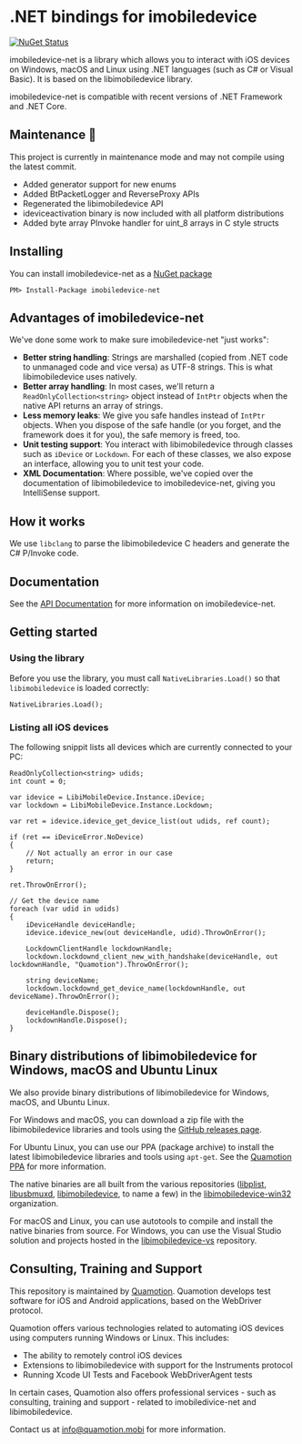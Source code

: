 # .NET bindings for imobiledevice
[![NuGet Status](http://img.shields.io/nuget/v/imobiledevice-net.svg?style=flat)](https://www.nuget.org/packages/imobiledevice-net/)

imobiledevice-net is a library which allows you to interact with iOS devices on Windows, macOS and Linux using .NET
languages (such as C# or Visual Basic). It is based on the libimobiledevice library.

imobiledevice-net is compatible with recent versions of .NET Framework and .NET Core.

## Maintenance 🔧

This project is currently in maintenance mode and may not compile using the latest commit.

* Added generator support for new enums
* Added BtPacketLogger and ReverseProxy APIs
* Regenerated the libimobiledevice API
* ideviceactivation binary is now included with all platform distributions
* Added byte array PInvoke handler for uint_8 arrays in C style structs

## Installing
You can install imobiledevice-net as a [NuGet package](https://www.nuget.org/packages/imobiledevice-net)

```
PM> Install-Package imobiledevice-net
```

## Advantages of imobiledevice-net
We've done some work to make sure imobiledevice-net "just works":
- __Better string handling__: Strings are marshalled (copied from .NET code to unmanaged code and vice versa) as UTF-8 strings. This is what libimobiledevice uses natively.
- __Better array handling__: In most cases, we'll return a `ReadOnlyCollection<string>` object instead of `IntPtr` objects when the native API returns an array of strings.
- __Less memory leaks__: We give you safe handles instead of `IntPtr` objects. When you dispose of the safe handle (or you forget, and the framework does it for you), the safe memory is freed, too.
- __Unit testing support__: You interact with libimobiledevice through classes such as `iDevice` or `Lockdown`. For each of these classes, we also expose an interface, allowing you to unit test your code.
- __XML Documentation__: Where possible, we've copied over the documentation of libimobiledevice to imobiledevice-net, giving you IntelliSense support.

## How it works
We use `libclang` to parse the libimobiledevice C headers and generate the C# P/Invoke code.

## Documentation
See the [API Documentation](https://libimobiledevice-win32.github.io/imobiledevice-net/index.html) for more information on imobiledevice-net.

## Getting started

### Using the library
Before you use the library, you must call `NativeLibraries.Load()` so that `libimobiledevice` is loaded correctly:
```
NativeLibraries.Load();
```

### Listing all iOS devices
The following snippit lists all devices which are currently connected to your PC:

```
ReadOnlyCollection<string> udids;
int count = 0;

var idevice = LibiMobileDevice.Instance.iDevice;
var lockdown = LibiMobileDevice.Instance.Lockdown;

var ret = idevice.idevice_get_device_list(out udids, ref count);

if (ret == iDeviceError.NoDevice)
{
    // Not actually an error in our case
    return;
}

ret.ThrowOnError();

// Get the device name
foreach (var udid in udids)
{
    iDeviceHandle deviceHandle;
    idevice.idevice_new(out deviceHandle, udid).ThrowOnError();

    LockdownClientHandle lockdownHandle;
    lockdown.lockdownd_client_new_with_handshake(deviceHandle, out lockdownHandle, "Quamotion").ThrowOnError();

    string deviceName;
    lockdown.lockdownd_get_device_name(lockdownHandle, out deviceName).ThrowOnError();

    deviceHandle.Dispose();
    lockdownHandle.Dispose();
}
```

## Binary distributions of libimobiledevice for Windows, macOS and Ubuntu Linux

We also provide binary distributions of libimobiledevice for Windows, macOS, and Ubuntu Linux.

For Windows and macOS, you can download a zip file with the libimobiledevice libraries and tools using the
[GitHub releases page](https://github.com/libimobiledevice-win32/imobiledevice-net/releases).

For Ubuntu Linux, you can use our PPA (package archive) to install the latest libimobiledevice libraries and tools using `apt-get`.
See the [Quamotion PPA](https://launchpad.net/~quamotion/+archive/ubuntu/ppa) for more information.

The native binaries are all built from the various repositories ([libplist](https://github.com/libimobiledevice-win32/libplist),
[libusbmuxd](https://github.com/libimobiledevice-win32/libusbmuxd), [libimobiledevice](https://github.com/libimobiledevice-win32/libimobiledevice),
to name a few) in the [libimobiledevice-win32](https://github.com/libimobiledevice-win32) organization.

For macOS and Linux, you can use autotools to compile and install the native binaries from source.
For Windows, you can use the Visual Studio solution and projects hosted in the [libimobiledevice-vs](https://github.com/libimobiledevice-win32/libimobiledevice-vs)
repository.

## Consulting, Training and Support
This repository is maintained by [Quamotion](http://quamotion.mobi). Quamotion develops test software for iOS and 
Android applications, based on the WebDriver protocol.

Quamotion offers various technologies related to automating iOS devices using computers running Windows or Linux.
This includes:
* The ability to remotely control iOS devices
* Extensions to libimobiledevice with support for the Instruments protocol
* Running Xcode UI Tests and Facebook WebDriverAgent tests

In certain cases, Quamotion also offers professional services - such as consulting, training and support - related
to imobiledivice-net and libimobiledevice.

Contact us at [info@quamotion.mobi](mailto:info@quamotion.mobi) for more information.
